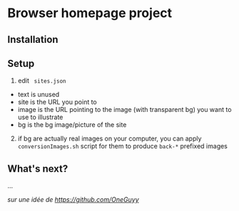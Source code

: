 # Browser homepage project

## Installation

## Setup

1. edit ` sites.json`
 * text is unused
 * site is the URL you point to
 * image is the URL pointing to the image (with transparent bg) you want to use to illustrate
 * bg is the bg image/picture of the site

2. if bg are actually real images on your computer, you can apply
   `conversionImages.sh` script for them to produce `back-*` prefixed images

## What's next?
...

_sur une idée de https://github.com/OneGuyy_
